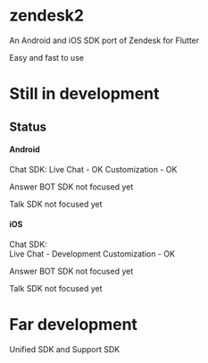 # zendesk2

An Android and iOS SDK port of Zendesk for Flutter

Easy and fast to use

# Still in development

## Status

#### Android

  Chat SDK: 
    Live Chat - OK
    Customization - OK

  Answer BOT SDK
    not focused yet
   
  Talk SDK
    not focused yet
    
   

#### iOS

  Chat SDK:  
    Live Chat - Development
    Customization - OK

  Answer BOT SDK
    not focused yet
   
  Talk SDK
    not focused yet
    
# Far development

  Unified SDK and Support SDK
